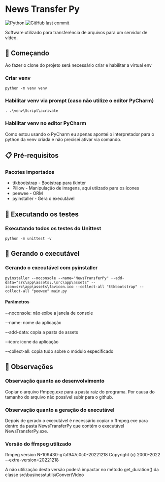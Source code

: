 # News Transfer Py
![Python](https://img.shields.io/badge/python-v3.8%2B-blue)
![GitHub last commit](https://img.shields.io/github/last-commit/AzeemIdrisi/PhoneSploit-Pro?logo=github)

Software utilizado para transferência de arquivos para um servidor de vídeo. 

## :rocket: Começando
Ao fazer o clone do projeto será necessário criar e habilitar a virtual env

### Criar venv
```
python -m venv venv
```

### Habilitar venv via prompt (caso não utilize o editor PyCharm)
```
. .\venv\Script\acrivate
```

### Habilitar venv no editor PyCharm
Como estou usando o PyCharm eu apenas apontei o interpretador para o python da venv criada e não precisei ativar 
via comando.

## :clipboard: Pré-requisitos
### Pacotes importados 
* ttkbootstrap - Bootstrap para tkinter
* Pillow - Manipulação de imagens, aqui utiizado para os ícones
* peewee - ORM
* pyinstaller - Gera o executável

## :hammer: Executando os testes
### Executando todos os testes do Unittest
```
python -m unittest -v
```

## :wrench: Gerando o executável

### Gerando o executável com pyinstaller
```
pyinstaller --noconsole --name="NewsTransferPy" --add-data="src\app\assets;.\src\app\assets" --icon=src\app\assets\favicon.ico --collect-all "ttkbootstrap" --collect-all "peewee" main.py
```

#### Parâmetros
--noconsole: não exibe a janela de console

--name: nome da aplicação

--add-data: copia a pasta de assets

--icon: icone da aplicação

--collect-all: copia tudo sobre o módulo especificado

## :pushpin: Observações
### Observação quanto ao desenvolvimento
Copiar o arquivo ffmpeg.exe para a pasta raiz do programa. Por causa do tamanho do arquivo não possível subir para o 
github.

### Observação quanto a geração do executável
Depois de gerado o executável é necessário copiar o ffmpeg.exe para dentro da pasta NewsTransferPy que contém o executável NewsTransferPy.exe.

### Versão do ffmpeg utilizado
ffmpeg version N-109430-g7af947c0c0-20221218 Copyright (c) 2000-2022 --extra-version=20221218

A não utilização desta versão poderá impactar no método get_duration() da classe src\business\utils\ConvertVideo
